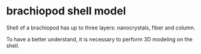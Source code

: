 # brachiopod shell model
Shell of a brachiopod has up to three layers: nanocrystals, fiber and column. 

To have a better understand, it is necessary to perform 3D modeling on the shell. 
